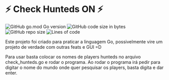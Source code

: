 # ⚡️ Check Hunteds ON ⚡️

![GitHub go.mod Go version](https://img.shields.io/github/go-mod/go-version/Brunoquindeler/check-hunteds-on)
![GitHub code size in bytes](https://img.shields.io/github/languages/code-size/Brunoquindeler/check-hunteds-on)
![GitHub repo size](https://img.shields.io/github/repo-size/Brunoquindeler/check-hunteds-on)
![Lines of code](https://img.shields.io/tokei/lines/github/Brunoquindeler/check-hunteds-on)

Este projeto foi criado para praticar a linguagem Go, possivelmente vire um projeto de verdade com outras feats e GUI =D

Para usar basta colocar os nomes de players hunteds no arquivo check_hunteds.go e rodar o programa. Ao rodar o programa irá pedir para digitar o nome do mundo onde quer pesquisar os players, basta digita e dar enter.
